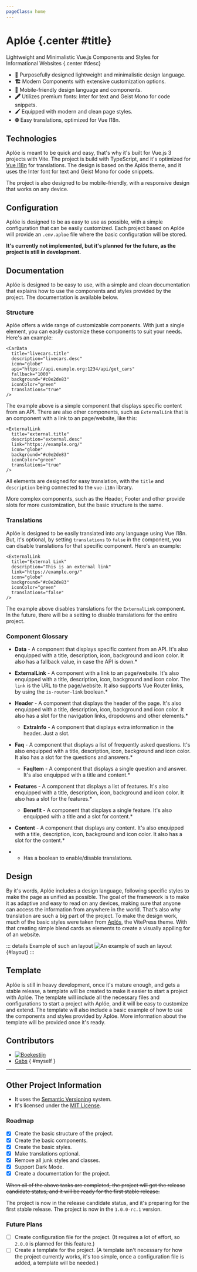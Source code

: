 ```yaml
---
pageClass: home
---
```


# Aplóe {.center #title}

Lightweight and Minimalistic Vue.js Components and Styles for Informational Websites {.center #desc}

<section class="features">

- **🎨** Purposefully designed lightweight and minimalistic design language.
- **🏗️** Modern Components with extensive customization options.
- **📱** Mobile-friendly design language and components.
- **🖋️** Utilizes premium fonts: Inter for text and Geist Mono for code snippets.
- **🖌️** Equipped with modern and clean page styles.
- **🌐** Easy translations, optimized for Vue I18n.

</section>

## Technologies

Aplóe is meant to be quick and easy, that's why it's built for Vue.js 3 projects with Vite. The project is build with TypeScript, and it's optimized for [Vue I18n](https://www.npmjs.com/package/vue-i18n) for translations. The design is based on the Aplós theme, and it uses the Inter font for text and Geist Mono for code snippets.

The project is also designed to be mobile-friendly, with a responsive design that works on any device.

## Configuration

Aplóe is designed to be as easy to use as possible, with a simple configuration that can be easily customized. Each project based on Aplóe will provide an `.env.aploe` file where the basic configuration will be stored.

**It's currently not implemented, but it's planned for the future, as the project is still in development.**

## Documentation

Aplóe is designed to be easy to use, with a simple and clean documentation that explains how to use the components and styles provided by the project. The documentation is available below.

### Structure

Aplóe offers a wide range of customizable components. With just a single element, you can easily customize these components to suit your needs. Here's an example:

```vue
<CarData
  title="livecars.title"
  description="livecars.desc"
  icon="globe"
  api="https://api.example.org:1234/api/get_cars"
  fallback="1000"
  background="#c0e2de83"
  iconColor="green"
  translations="true"
/>
```

The example above is a simple component that displays specific content from an API. There are also other components, such as `ExternalLink` that is an component with a link to an page/website, like this:

```vue
<ExternalLink
  title="external.title"
  description="external.desc"
  link="https://example.org/"
  icon="globe"
  background="#c0e2de83"
  iconColor="green"
  translations="true"
/>
```

All elements are designed for easy translation, with the `title` and `description` being connected to the `vue-i18n` library.

More complex components, such as the Header, Footer and other provide slots for more customization, but the basic structure is the same.

### Translations

Aplóe is designed to be easily translated into any language using Vue I18n. But, it's optional, by setting `translations` to `false` in the component, you can disable translations for that specific component. Here's an example:

```vue
<ExternalLink
  title="External Link"
  description="This is an external link"
  link="https://example.org/"
  icon="globe"
  background="#c0e2de83"
  iconColor="green"
  translations="false"
/>
```

The example above disables translations for the `ExternalLink` component. In the future, there will be a setting to disable translations for the entire project.

### Component Glossary

- **Data** - A component that displays specific content from an API. It's also enquipped with a title, description, icon, background and icon color. It also has a fallback value, in case the API is down.\*

- **ExternalLink** - A component with a link to an page/website. It's also enquipped with a title, description, icon, background and icon color. The `link` is the URL to the page/website. It also supports Vue Router links, by using the `is-router-link` boolean.\*

- **Header** - A component that displays the header of the page. It's also enquipped with a title, description, icon, background and icon color. It also has a slot for the navigation links, dropdowns and other elements.\*

  - **ExtraInfo** - A component that displays extra information in the header. Just a slot.

- **Faq** - A component that displays a list of frequently asked questions. It's also enquipped with a title, description, icon, background and icon color. It also has a slot for the questions and answers.\*

  - **FaqItem** - A component that displays a single question and answer. It's also enquipped with a title and content.\*

- **Features** - A component that displays a list of features. It's also enquipped with a title, description, icon, background and icon color. It also has a slot for the features.\*

  - **Benefit** - A component that displays a single feature. It's also enquipped with a title and a slot for content.\*

- **Content** - A component that displays any content. It's also enquipped with a title, description, icon, background and icon color. It also has a slot for the content.\*

* - Has a boolean to enable/disable translations.

## Design

By it's words, Aplóe includes a design language, following specific styles to make the page as unified as possible. The goal of the framework is to make it as adaptive and easy to read on any devices, making sure that anyone can access the information from anywhere in the world. That's also why translation are such a big part of the project. To make the design work, much of the basic styles were taken from [Aplós](https://aplos.gxbs.me), the VitePress theme. With that creating simple blend cards as elements to create a visually appiling for of an website.

::: details Example of such an layout
![An example of such an layout](/LayoutExample.png) {#layout}
:::

## Template

Aplóe is still in heavy development, once it's mature enough, and gets a stable release, a template will be created to make it easier to start a project with Aplóe. The template will include all the necessary files and configurations to start a project with Aplóe, and it will be easy to customize and extend. The template will also include a basic example of how to use the components and styles provided by Aplóe. More information about the template will be provided once it's ready.

## Contributors

<section class="usedby">

- [![Boekestijn](https://soferii.md/images/boekestijn-transport.svg#no-border#static)](https://boekestijn.md)
- [Gabs](https://gxbs.me/) { #myself }

</section>

---

## Other Project Information

- It uses the [Semantic Versioning](https://semver.org/) system.
- It's licensed under the [MIT License](https://opensource.org/licenses/MIT).

### Roadmap

- [x] Create the basic structure of the project.
- [x] Create the basic components.
- [x] Create the basic styles.
- [x] Make translations optional.
- [x] Remove all junk styles and classes.
- [x] Support Dark Mode.
- [x] Create a documentation for the project.

~~When all of the above tasks are completed, the project will get the release candidate status, and it will be ready for the first stable release.~~

The project is now in the release candidate status, and it's preparing for the first stable release. The project is now in the `1.0.0-rc.1` version.

### Future Plans

- [ ] Create configuration file for the project. (It requires a lot of effort, so `2.0.0` is planned for this feature.)
- [ ] Create a template for the project. (A template isn't necessary for how the project currently works, it's too simple, once a configuration file is added, a template will be needed.)
